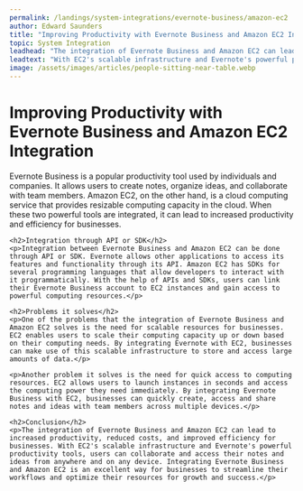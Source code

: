 ```yaml
---
permalink: /landings/system-integrations/evernote-business/amazon-ec2
author: Edward Saunders
title: "Improving Productivity with Evernote Business and Amazon EC2 Integration"
topic: System Integration
leadhead: "The integration of Evernote Business and Amazon EC2 can lead to increased productivity, reduced costs, and improved efficiency for businesses"
leadtext: "With EC2's scalable infrastructure and Evernote's powerful productivity tools, users can collaborate and access their notes and ideas from anywhere and on any device. Integrating Evernote Business and Amazon EC2 is an excellent way for businesses to streamline their workflows and optimize their resources for growth and success."
image: /assets/images/articles/people-sitting-near-table.webp
---
```

<div class="arttext">	<h1>Improving Productivity with Evernote Business and Amazon EC2 Integration</h1>
	<p>Evernote Business is a popular productivity tool used by individuals and companies. It allows users to create notes, organize ideas, and collaborate with team members. Amazon EC2, on the other hand, is a cloud computing service that provides resizable computing capacity in the cloud. When these two powerful tools are integrated, it can lead to increased productivity and efficiency for businesses.</p>

	<h2>Integration through API or SDK</h2>
	<p>Integration between Evernote Business and Amazon EC2 can be done through API or SDK. Evernote allows other applications to access its features and functionality through its API. Amazon EC2 has SDKs for several programming languages that allow developers to interact with it programmatically. With the help of APIs and SDKs, users can link their Evernote Business account to EC2 instances and gain access to powerful computing resources.</p>

	<h2>Problems it solves</h2>
	<p>One of the problems that the integration of Evernote Business and Amazon EC2 solves is the need for scalable resources for businesses. EC2 enables users to scale their computing capacity up or down based on their computing needs. By integrating Evernote with EC2, businesses can make use of this scalable infrastructure to store and access large amounts of data.</p>

	<p>Another problem it solves is the need for quick access to computing resources. EC2 allows users to launch instances in seconds and access the computing power they need immediately. By integrating Evernote Business with EC2, businesses can quickly create, access and share notes and ideas with team members across multiple devices.</p>

	<h2>Conclusion</h2>
	<p>The integration of Evernote Business and Amazon EC2 can lead to increased productivity, reduced costs, and improved efficiency for businesses. With EC2's scalable infrastructure and Evernote's powerful productivity tools, users can collaborate and access their notes and ideas from anywhere and on any device. Integrating Evernote Business and Amazon EC2 is an excellent way for businesses to streamline their workflows and optimize their resources for growth and success.</p>
</div>